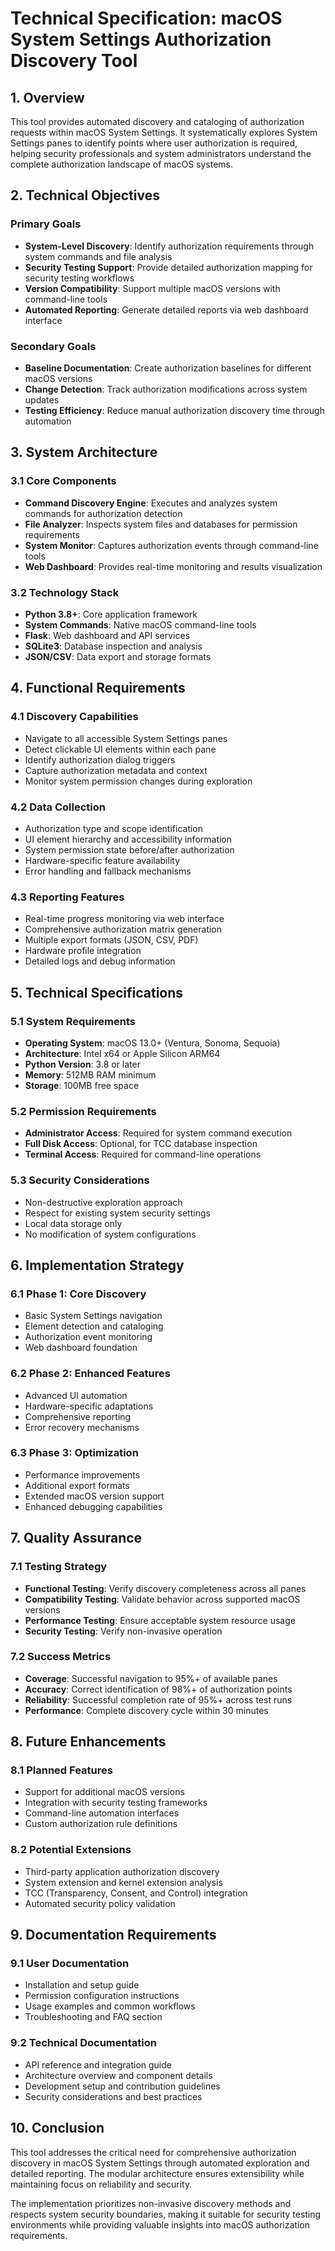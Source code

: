 # Technical Specification: macOS System Settings Authorization Discovery Tool

## 1. Overview

This tool provides automated discovery and cataloging of authorization requests within macOS System Settings. It systematically explores System Settings panes to identify points where user authorization is required, helping security professionals and system administrators understand the complete authorization landscape of macOS systems.

## 2. Technical Objectives

### Primary Goals
- **System-Level Discovery**: Identify authorization requirements through system commands and file analysis
- **Security Testing Support**: Provide detailed authorization mapping for security testing workflows
- **Version Compatibility**: Support multiple macOS versions with command-line tools
- **Automated Reporting**: Generate detailed reports via web dashboard interface

### Secondary Goals
- **Baseline Documentation**: Create authorization baselines for different macOS versions
- **Change Detection**: Track authorization modifications across system updates
- **Testing Efficiency**: Reduce manual authorization discovery time through automation

## 3. System Architecture

### 3.1 Core Components
- **Command Discovery Engine**: Executes and analyzes system commands for authorization detection
- **File Analyzer**: Inspects system files and databases for permission requirements
- **System Monitor**: Captures authorization events through command-line tools
- **Web Dashboard**: Provides real-time monitoring and results visualization

### 3.2 Technology Stack
- **Python 3.8+**: Core application framework
- **System Commands**: Native macOS command-line tools
- **Flask**: Web dashboard and API services
- **SQLite3**: Database inspection and analysis
- **JSON/CSV**: Data export and storage formats

## 4. Functional Requirements

### 4.1 Discovery Capabilities
- Navigate to all accessible System Settings panes
- Detect clickable UI elements within each pane
- Identify authorization dialog triggers
- Capture authorization metadata and context
- Monitor system permission changes during exploration

### 4.2 Data Collection
- Authorization type and scope identification
- UI element hierarchy and accessibility information
- System permission state before/after authorization
- Hardware-specific feature availability
- Error handling and fallback mechanisms

### 4.3 Reporting Features
- Real-time progress monitoring via web interface
- Comprehensive authorization matrix generation
- Multiple export formats (JSON, CSV, PDF)
- Hardware profile integration
- Detailed logs and debug information

## 5. Technical Specifications

### 5.1 System Requirements
- **Operating System**: macOS 13.0+ (Ventura, Sonoma, Sequoia)
- **Architecture**: Intel x64 or Apple Silicon ARM64
- **Python Version**: 3.8 or later
- **Memory**: 512MB RAM minimum
- **Storage**: 100MB free space

### 5.2 Permission Requirements
- **Administrator Access**: Required for system command execution
- **Full Disk Access**: Optional, for TCC database inspection
- **Terminal Access**: Required for command-line operations

### 5.3 Security Considerations
- Non-destructive exploration approach
- Respect for existing system security settings
- Local data storage only
- No modification of system configurations

## 6. Implementation Strategy

### 6.1 Phase 1: Core Discovery
- Basic System Settings navigation
- Element detection and cataloging
- Authorization event monitoring
- Web dashboard foundation

### 6.2 Phase 2: Enhanced Features
- Advanced UI automation
- Hardware-specific adaptations
- Comprehensive reporting
- Error recovery mechanisms

### 6.3 Phase 3: Optimization
- Performance improvements
- Additional export formats
- Extended macOS version support
- Enhanced debugging capabilities

## 7. Quality Assurance

### 7.1 Testing Strategy
- **Functional Testing**: Verify discovery completeness across all panes
- **Compatibility Testing**: Validate behavior across supported macOS versions
- **Performance Testing**: Ensure acceptable system resource usage
- **Security Testing**: Verify non-invasive operation

### 7.2 Success Metrics
- **Coverage**: Successful navigation to 95%+ of available panes
- **Accuracy**: Correct identification of 98%+ of authorization points
- **Reliability**: Successful completion rate of 95%+ across test runs
- **Performance**: Complete discovery cycle within 30 minutes

## 8. Future Enhancements

### 8.1 Planned Features
- Support for additional macOS versions
- Integration with security testing frameworks
- Command-line automation interfaces
- Custom authorization rule definitions

### 8.2 Potential Extensions
- Third-party application authorization discovery
- System extension and kernel extension analysis
- TCC (Transparency, Consent, and Control) integration
- Automated security policy validation

## 9. Documentation Requirements

### 9.1 User Documentation
- Installation and setup guide
- Permission configuration instructions
- Usage examples and common workflows
- Troubleshooting and FAQ section

### 9.2 Technical Documentation
- API reference and integration guide
- Architecture overview and component details
- Development setup and contribution guidelines
- Security considerations and best practices

## 10. Conclusion

This tool addresses the critical need for comprehensive authorization discovery in macOS System Settings through automated exploration and detailed reporting. The modular architecture ensures extensibility while maintaining focus on reliability and security.

The implementation prioritizes non-invasive discovery methods and respects system security boundaries, making it suitable for security testing environments while providing valuable insights into macOS authorization requirements.
